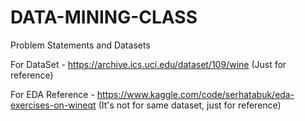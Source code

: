 # DATA-MINING-CLASS
Problem Statements and Datasets

For DataSet - https://archive.ics.uci.edu/dataset/109/wine (Just for reference)



For EDA Reference - https://www.kaggle.com/code/serhatabuk/eda-exercises-on-wineqt (It's not for same dataset, just for reference)
